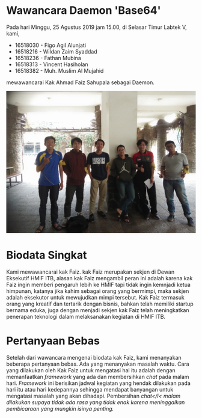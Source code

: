 # Wawancara Daemon 'Base64'
Pada hari Minggu, 25 Agustus 2019 jam 15.00, di Selasar Timur Labtek V, kami,
- 16518030 - Figo Agil Alunjati
- 16518216 - Wildan Zaim Syaddad
- 16518236 - Fathan Mubina
- 16518313 - Vincent Hasiholan
- 16518382 - Muh. Muslim Al Mujahid

mewawancarai Kak Ahmad Faiz Sahupala sebagai Daemon.

![Foto Wawancara](./foto-16518030-16518216-16518236-16518313-16518382.jpg)

# Biodata Singkat
Kami mewawancarai kak Faiz. kak Faiz merupakan sekjen di Dewan Eksekutif HMIF ITB, alasan kak Faiz mengambil peran ini adalah karena kak Faiz ingin memberi pengaruh lebih ke HMIF tapi tidak ingin kemnjadi ketua himpunan, katanya jika kahim sebagai orang yang bermimpi, maka sekjen adalah eksekutor untuk mewujudkan mimpi tersebut. Kak Faiz termasuk orang yang kreatif dan tertarik dengan bisnis, bahkan telah memiliki startup bernama eduka, juga dengan menjadi sekjen kak Faiz telah meningkatkan penerapan teknologi dalam melaksanakan kegiatan di HMIF ITB.

# Pertanyaan Bebas
Setelah dari wawancara mengenai biodata kak Faiz, kami menanyakan beberapa pertanyaan bebas. Ada yang menanyakan masalah waktu. Cara yang dilakukan oleh Kak Faiz untuk mengatasi hal itu adalah dengan memanfaatkan <i>framework</i> yang ada dan membersihkan <i>chat</i> pada malam hari. <i>Framework</i> ini berisikan jadwal kegiatan yang hendak dilakukan pada hari itu atau hari kedepannya sehingga mendapat banyangan untuk mengatasi masalah yang akan dihadapi. Pembersihan <i>chat</i< malam dilakukan supaya tidak ada rasa yang tidak enak karena meninggalkan pembicaraan yang mungkin isinya penting.
